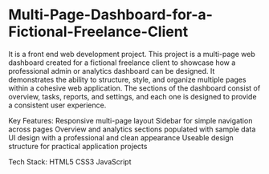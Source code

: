 # Multi-Page-Dashboard-for-a-Fictional-Freelance-Client
It is a front end web development project. This project is a multi-page web dashboard created for a fictional freelance client to showcase how a professional admin or analytics dashboard can be designed. 
It demonstrates the ability to structure, style, and organize multiple pages within a cohesive web application.
The sections of the dashboard consist of overview, tasks, reports, and settings, and each one is designed to provide a consistent user experience.

Key Features:
Responsive multi-page layout
Sidebar for simple navigation across pages
Overview and analytics sections populated with sample data
UI design with a professional and clean appearance
Useable design structure for practical application projects

Tech Stack:
HTML5
CSS3
JavaScript
